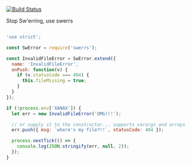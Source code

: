 [![Build Status](https://travis-ci.org/austo/swerrs.svg?branch=master)](https://travis-ci.org/austo/swerrs)

Stop Sw'erring, use swerrs

```javascript

'use strict';

const SwError = require('swerrs');

const InvalidFileError = SwError.extend({
  name: 'InvalidFileError',
  onPush: function(v) {
    if (v.statusCode === 404) {
      this.fileMissing = true;
    }
  }
});

if (!process.env['XANAX']) {
  let err = new InvalidFileError('OMG!!!');

  // or supply it to the constructor... supports varargs and arrays
  err.push({ msg: `where's my file?!!`, statusCode: 404 });

  process.nextTick(() => {
    console.log(JSON.stringify(err, null, 2));
  });
}

```